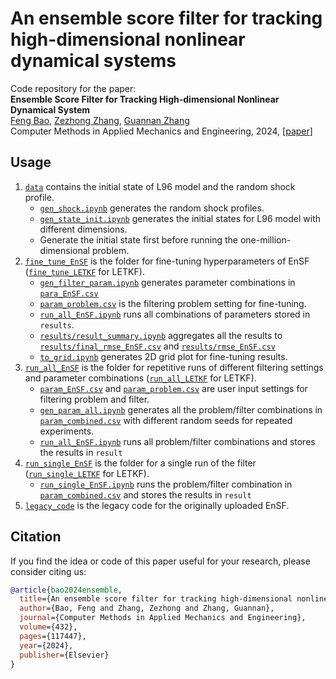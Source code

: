 # An ensemble score filter for tracking high-dimensional nonlinear dynamical systems
Code repository for the paper:  
**Ensemble Score Filter for Tracking High-dimensional Nonlinear Dynamical System**  
[Feng Bao](https://www.math.fsu.edu/~bao/), [Zezhong Zhang](https://www.ornl.gov/staff-profile/zezhong-zhang), [Guannan Zhang](https://sites.google.com/view/guannan-zhang)  
Computer Methods in Applied Mechanics and Engineering, 2024, [[paper](https://www.sciencedirect.com/science/article/pii/S0045782524007023)]  

## Usage
1. [`data`](https://github.com/zezhongzhang/EnSF/tree/main/data) contains the initial state of L96 model and the random shock profile.
   * [`gen_shock.ipynb`](https://github.com/zezhongzhang/EnSF/blob/main/data/gen_shock.ipynb) generates the random shock profiles.
   * [`gen_state_init.ipynb`](https://github.com/zezhongzhang/EnSF/blob/main/data/gen_state_init.ipynb) generates the initial states for L96 model with different dimensions.
   * Generate the initial state first before running the one-million-dimensional problem.
2. [`fine_tune_EnSF`](https://github.com/zezhongzhang/EnSF/tree/main/fine_tune_EnSF) is the folder for fine-tuning hyperparameters of EnSF ([`fine_tune_LETKF`](https://github.com/zezhongzhang/EnSF/tree/main/fine_tune_LETKF) for LETKF).
   * [`gen_filter_param.ipynb`](https://github.com/zezhongzhang/EnSF/blob/main/fine_tune_EnSF/gen_filter_param.ipynb) generates parameter combinations in [`para_EnSF.csv`](https://github.com/zezhongzhang/EnSF/blob/main/fine_tune_EnSF/param_EnSF.csv)
   * [`param_problem.csv`](https://github.com/zezhongzhang/EnSF/blob/main/fine_tune_EnSF/param_problem.csv) is the filtering problem setting for fine-tuning.
   * [`run_all_EnSF.ipynb`](https://github.com/zezhongzhang/EnSF/blob/main/fine_tune_EnSF/run_all_EnSF.ipynb) runs all combinations of parameters stored in `results`.
   * [`results/result_summary.ipynb`](https://github.com/zezhongzhang/EnSF/blob/main/fine_tune_EnSF/results/result_summary.ipynb) aggregates all the results to [`results/final_rmse_EnSF.csv`](https://github.com/zezhongzhang/EnSF/blob/main/fine_tune_EnSF/results/final_rmse_EnSF.csv) and [`results/rmse_EnSF.csv`](https://github.com/zezhongzhang/EnSF/blob/main/fine_tune_EnSF/results/rmse_EnSF.csv)
   * [`to_grid.ipynb`](https://github.com/zezhongzhang/EnSF/blob/main/fine_tune_EnSF/results/to_grid.ipynb) generates 2D grid plot for fine-tuning results.
3. [`run_all_EnSF`](https://github.com/zezhongzhang/EnSF/tree/main/run_all_EnSF) is the folder for repetitive runs of different filtering settings and parameter combinations ([`run_all_LETKF`](https://github.com/zezhongzhang/EnSF/tree/main/run_all_LETKF) for LETKF).
   * [`param_EnSF.csv`](https://github.com/zezhongzhang/EnSF/blob/main/run_all_EnSF/param_EnSF.csv) and [`param_problem.csv`](https://github.com/zezhongzhang/EnSF/blob/main/run_all_EnSF/param_problem.csv) are user input settings for filtering problem and filter.
   * [`gen_param_all.ipynb`](https://github.com/zezhongzhang/EnSF/blob/main/run_all_EnSF/gen_param_all.ipynb) generates all the problem/filter combinations in [`param_combined.csv`](https://github.com/zezhongzhang/EnSF/blob/main/run_all_EnSF/param_combined.csv) with different random seeds for repeated experiments.
   * [`run_all_EnSF.ipynb`](https://github.com/zezhongzhang/EnSF/blob/main/run_all_EnSF/run_all_EnSF.ipynb) runs all problem/filter combinations and stores the results in `result`
4. [`run_single_EnSF`](https://github.com/zezhongzhang/EnSF/tree/main/run_single_EnSF) is the folder for a single run of the filter ([`run_single_LETKF`](https://github.com/zezhongzhang/EnSF/tree/main/run_single_LETKF) for LETKF).
   * [`run_single_EnSF.ipynb`](https://github.com/zezhongzhang/EnSF/blob/main/run_single_EnSF/run_single_EnSF.ipynb) runs the problem/filter combination in [`param_combined.csv`](https://github.com/zezhongzhang/EnSF/blob/main/run_single_EnSF/param_combined.csv) and stores the results in `result`
5. [`legacy_code`](https://github.com/zezhongzhang/EnSF/tree/main/legacy_code) is the legacy code for the originally uploaded EnSF.


## Citation
If you  find the idea or code of this paper useful for your research, please consider citing us:

```bibtex
@article{bao2024ensemble,
  title={An ensemble score filter for tracking high-dimensional nonlinear dynamical systems},
  author={Bao, Feng and Zhang, Zezhong and Zhang, Guannan},
  journal={Computer Methods in Applied Mechanics and Engineering},
  volume={432},
  pages={117447},
  year={2024},
  publisher={Elsevier}
}
```
